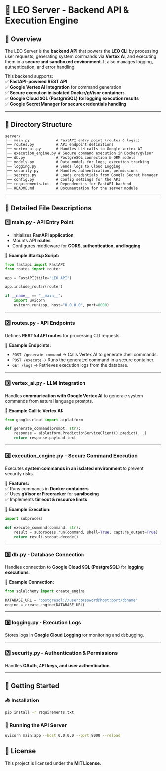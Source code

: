 # 🦁 LEO Server - Backend API & Execution Engine

## 📜 Overview

The LEO Server is the **backend API** that powers the **LEO CLI** by processing user requests, generating system commands via **Vertex AI**, and executing them in a **secure and sandboxed environment**. It also manages logging, authentication, and error handling.

This backend supports:  
✅ **FastAPI-powered REST API**  
✅ **Google Vertex AI integration** for command generation  
✅ **Secure execution in isolated Docker/gVisor containers**  
✅ **Google Cloud SQL (PostgreSQL) for logging execution results**  
✅ **Google Secret Manager for secure credentials handling**  

---

## 📂 Directory Structure

```
server/
│── main.py            # FastAPI entry point (routes & logic)
│── routes.py          # API endpoint definitions
│── vertex_ai.py       # Handles LLM calls to Google Vertex AI
│── execution_engine.py # Secure command execution in Docker/gVisor
│── db.py              # PostgreSQL connection & ORM models
│── models.py          # Data models for logs, execution tracking
│── logging.py         # Sends logs to Cloud Logging
│── security.py        # Handles authentication, permissions
│── secrets.py         # Loads credentials from Google Secret Manager
│── config.py          # Config settings for the API
│── requirements.txt   # Dependencies for FastAPI backend
│── README.md          # Documentation for the server module
```

---

## 📜 Detailed File Descriptions

### **1️⃣ main.py - API Entry Point**
- Initializes **FastAPI application**  
- Mounts API **routes**  
- Configures middleware for **CORS, authentication, and logging**  

🔹 **Example Startup Script:**  
```python
from fastapi import FastAPI
from routes import router

app = FastAPI(title="LEO API")

app.include_router(router)

if __name__ == "__main__":
    import uvicorn
    uvicorn.run(app, host="0.0.0.0", port=8000)
```

---

### **2️⃣ routes.py - API Endpoints**
Defines **RESTful API routes** for processing CLI requests.

🔹 **Example Endpoints:**  
- `POST /generate-command` → Calls Vertex AI to generate shell commands.  
- `POST /execute` → Runs the generated command in a secure container.  
- `GET /logs` → Retrieves execution logs from the database.  

---

### **3️⃣ vertex_ai.py - LLM Integration**
Handles **communication with Google Vertex AI** to generate system commands from natural language prompts.

🔹 **Example Call to Vertex AI:**  
```python
from google.cloud import aiplatform

def generate_command(prompt: str):
    response = aiplatform.PredictionServiceClient().predict(...)
    return response.payload.text
```

---

### **4️⃣ execution_engine.py - Secure Command Execution**
Executes **system commands in an isolated environment** to prevent security risks.

🔹 **Features:**  
✅ Runs commands in **Docker containers**  
✅ Uses **gVisor or Firecracker** for **sandboxing**  
✅ Implements **timeout & resource limits**  

🔹 **Example Execution:**  
```python
import subprocess

def execute_command(command: str):
    result = subprocess.run(command, shell=True, capture_output=True)
    return result.stdout.decode()
```

---

### **5️⃣ db.py - Database Connection**
Handles connection to **Google Cloud SQL (PostgreSQL)** for **logging executions**.

🔹 **Example Connection:**  
```python
from sqlalchemy import create_engine

DATABASE_URL = "postgresql://user:password@host:port/dbname"
engine = create_engine(DATABASE_URL)
```

---

### **6️⃣ logging.py - Execution Logs**
Stores logs in **Google Cloud Logging** for monitoring and debugging.

---

### **7️⃣ security.py - Authentication & Permissions**
Handles **OAuth, API keys, and user authentication**.

---

## 🚀 Getting Started

### **📥 Installation**

```bash
pip install -r requirements.txt
```

### **🚀 Running the API Server**

```bash
uvicorn main:app --host 0.0.0.0 --port 8000 --reload
```

## 📜 License
This project is licensed under the **MIT License**.
